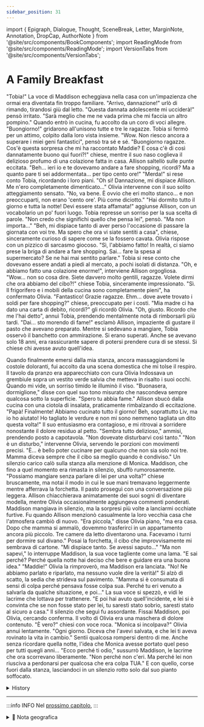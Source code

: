 ```yaml
---
sidebar_position: 31
---
```


import { Epigraph, Dialogue, Thought, SceneBreak, Letter, MarginNote, Annotation, DropCap, AuthorNote } from '@site/src/components/BookComponents';
import ReadingMode from '@site/src/components/ReadingMode';
import VersionTabs from '@site/src/components/VersionTabs';

# A Family Breakfast

<VersionTabs>
  <div label="Prima Bozza">

"Tobia!" La voce di Maddison echeggiava nella casa con un'impazienza che ormai era diventata fin troppo familiare.
"Arrivo, dannazione!" urlò di rimando, tirandosi giù dal letto. "Questa dannata adolescente mi ucciderà!" pensò irritato. "Sarà meglio che me ne vada prima che mi faccia un altro pompino."
Quando entrò in cucina, fu accolto da un coro di voci allegre.
"Buongiorno!" gridarono all'unisono tutte e tre le ragazze.
Tobia si fermò per un attimo, colpito dalla loro vista insieme. "Wow. Non riesco ancora a superare i miei geni fantastici", pensò tra sé e sé.
"Buongiorno ragazze. Cos'è questa sorpresa che mi ha raccontato Maddie? E cosa c'è di così dannatamente buono qui fuori?!" chiese, mentre il suo naso coglieva il delizioso profumo di una colazione fatta in casa.
Allison saltellò sulle punte eccitata. "Beh... ieri io e te dovevamo andare a fare shopping, ricordi? Ma a quanto pare ti sei addormentata... per tipo cento ore!"
"Merda!" si rese conto Tobia, ricordando i loro piani. "Oh sì! Dannazione, mi dispiace Allison. Me n'ero completamente dimenticato..."
Olivia intervenne con il suo solito atteggiamento sensato. "No, va bene. È ovvio che eri molto stanco... e non preoccuparti, non erano 'cento ore'. Più come diciotto."
"Hai dormito tutto il giorno e tutta la notte! Devi essere stata affamata!" aggiunse Allison, con un vocabolario un po' fuori luogo.
Tobia represse un sorriso per la sua scelta di parole. "Non credo che significhi quello che pensa lei", pensò. "Ma non importa..."
"Beh, mi dispiace tanto di aver perso l'occasione di passare la giornata con voi tre. Ma spero che ora vi siate sentiti a casa", chiese, sinceramente curioso di sapere come se la fossero cavata.
Olivia rispose con un pizzico di sarcasmo giocoso. "Sì, l'abbiamo fatto! In realtà, ci siamo prese la briga di andare a fare shopping. Sai... fare la spesa al supermercato? Se ne hai mai sentito parlare."
Tobia si rese conto che dovevano essere andati a piedi al mercato, a pochi isolati di distanza.
"Oh, e abbiamo fatto una colazione enorme!", interviene Allison orgogliosa.
"Wow... non so cosa dire. Siete davvero molto gentili, ragazze. Volete dirmi che ora abbiamo del cibo?!" chiese Tobia, sinceramente impressionato.
"Sì. Il frigorifero e i mobili della cucina sono completamente pieni", ha confermato Olivia.
"Fantastico! Grazie ragazze. Ehm... dove avete trovato i soldi per fare shopping?" chiese, preoccupato per i costi.
"Mia madre ci ha dato una carta di debito, ricordi?" gli ricordò Olivia.
"Oh, giusto. Ricordo che me l'hai detto", annuì Tobia, prendendo mentalmente nota di rimborsarli più tardi.
"Dai... sto morendo di fame!" esclamò Allison, impaziente di gustare il pasto che avevano preparato.
Mentre si sedevano a mangiare, Tobia osservò il banchetto con ammirazione. Si erano superati. Anche se avevano solo 18 anni, era rassicurante sapere di potersi prendere cura di se stessi. Si chiese chi avesse avuto quell'idea.

Quando finalmente emersi dalla mia stanza, ancora massaggiandomi le costole doloranti, fui accolto da una scena domestica che mi tolse il respiro. Il tavolo da pranzo era apparecchiato con cura
Olivia Indossava un grembiule sopra un vestito verde salvia che metteva in risalto i suoi occhi. Quando mi vide, un sorriso timido le illuminò il viso.
"Buonasera, dormiglione," disse con quel suo tono misurato che nascondeva sempre qualcosa sotto la superficie. "Spero tu abbia fame."
Allison sbucò dalla cucina con una ciotola di insalata, praticamente rimbalzando di eccitazione. "Papà! Finalmente! Abbiamo cucinato tutto il giorno! Beh, soprattutto Liv, ma io ho aiutato! Ho tagliato le verdure e non mi sono nemmeno tagliata un dito questa volta!"
Il suo entusiasmo era contagioso, e mi ritrovai a sorridere nonostante il dolore residuo al petto.
"Sembra tutto delizioso," ammisi, prendendo posto a capotavola. "Non dovevate disturbarvi così tanto."
"Non è un disturbo," intervenne Olivia, servendo le porzioni con movimenti precisi. "È... è bello poter cucinare per qualcuno che non sia solo noi tre. Mamma diceva sempre che il cibo sa meglio quando è condiviso."
Un silenzio carico calò sulla stanza alla menzione di Monica. Maddison, che fino a quel momento era rimasta in silenzio, sbuffò rumorosamente.
"Possiamo mangiare senza parlare di lei per una volta?" chiese bruscamente, ma notai il modo in cui le sue mani tremavano leggermente mentre afferrava la forchetta.
Il pasto proseguì con una conversazione più leggera. Allison chiacchierava animatamente dei suoi sogni di diventare modella, mentre Olivia occasionalmente aggiungeva commenti ponderati. Maddison mangiava in silenzio, ma la sorpresi più volte a lanciarmi occhiate furtive.
Fu quando Allison menzionò casualmente la loro vecchia casa che l'atmosfera cambiò di nuovo.
"Era piccola," disse Olivia piano, "ma era casa. Dopo che mamma si ammalò, dovemmo trasferirci in un appartamento ancora più piccolo. Tre camere da letto diventarono una. Facevamo i turni per dormire sul divano."
Posai la forchetta, il cibo che improvvisamente mi sembrava di cartone. "Mi dispiace tanto. Se avessi saputo..."
"Ma non sapevi," lo interruppe Maddison, la sua voce tagliente come una lama. "E sai perché? Perché quella notte hai deciso che bere e guidare era una buona idea."
"Maddie!" Olivia la rimproverò, ma Maddison era lanciata.
"No! Ne abbiamo parlato e riparlato, ma nessuno vuole dire la verità!" Si alzò di scatto, la sedia che strideva sul pavimento. "Mamma si è consumata di sensi di colpa perché pensava fosse colpa sua. Perché tu eri venuto a salvarla da qualche situazione, e poi..."
La sua voce si spezzò, e vidi le lacrime che lottava per trattenere. "E poi hai avuto quell'incidente, e lei si è convinta che se non fosse stato per lei, tu saresti stato sobrio, saresti stato al sicuro a casa."
Il silenzio che seguì fu assordante. Fissai Maddison, poi Olivia, cercando conferma. Il volto di Olivia era una maschera di dolore contenuto.
"È vero?" chiesi con voce roca. "Monica si incolpava?"
Olivia annuì lentamente. "Ogni giorno. Diceva che l'avevi salvata, e che lei ti aveva rovinato la vita in cambio."
Sentii qualcosa rompersi dentro di me. Anche senza ricordare quella notte, l'idea che Monica avesse portato quel peso per tutti quegli anni...
"Ecco perché ti odio," sussurrò Maddison, le lacrime che ora scorrevano liberamente. "Non perché non c'eri. Ma perché lei non riusciva a perdonarsi per qualcosa che era colpa TUA."
E con quello, corse fuori dalla stanza, lasciandoci in un silenzio rotto solo dal suo pianto soffocato.


  </div>
    <div label="s">
</div>
</VersionTabs>

  <details>
	<summary>History</summary>
Maddison Tobia!
Tobia I'm coming, dammit!
Tobia (This damn teenager will be the death of me!)
Tobia (I guess I better get out there before she booty-bombs me again.)
Girls Good morning!
Tobia (Whoa. Still can't get over those great genes I have.)
Tobia Morning, girls. What's this surprise Maddie told me about? And what smells so damn good out here?!
Allison Well... you and I were going to go shopping yesterday, remember? But it looks like you fell asleep... for like, one hundred hours!
Tobia (Shit!)
Tobia Oh yeah! Damn, I'm sorry Allison. I completely forgot about that...
Olivia No, it's okay. It's obvious you were very tired... and don't worry, it wasn't "one
hundred hours." More like eighteen.
Allison You slept all day and night! You must've been famined!
Tobia (..1 don't think that means what she thinks it means. But nevermind that...)
Tobia Well I'mso sorry I missed the opportunity to spend the day with you three. But I hope you've made yourselves at home now?
Olivia We did! Actually, we kind of took it upon ourselves to go shopping. You know... gr- o-cer-y shopping? If you've heard of that.
Tobia (Oh yeah... there's a market just a few blocks from here. They must have walked.)
Allison Oh, and we made a huge breakfast!
Tobia Wow... I don't know what to say. That's extremely kind of you girls. You mean to tell me we have food now?!
Olivia Yop. The refrigerator and cabinets are completely full.
Tobia That's amazing! Thank you, girls. Um... where did you guys get the money to go shopping?
Olivia My mom gave vs a debit card, remember?
Tobia Oh, right. I do remember you telling me. (I'll have to pay them back for this later.)
Aluson Come on... I'm starving!
Tobia (Wow... they really outdid themselves.)
Tobia (Well... they may only be 15, but it's nice to know they can take care of themselves.)
Tobia (This was really nice of them to do. I wonder whose idea it was?)
Tobia (After what happened yesterday I don't think I would've had the motivation to even eat breakfast today... if not for them. I hardly even have an appetite now if I'm being honest.)
Tobia (Oh God, Natalie... I'm so, so sorry for what I've done...)
Tobia (I guess I... I've been avoiding facing the music. I realize now that it was wrong for me to not reach out... to offer some sort of apology or compensation.)
Tobia (How could I be so selfish?)
Tobia (The worst part is... I never had to face any real ramifications for it thanks to Natalie and her husband. If I remember correctly... the prosecutor loosely suggested the Tobia charges be dropped... and they both agreed due to the poor physical state I was in )
Tobia (I wonder... did my parents play a role in that at all? Did Natalie ever get the chance to meet my mother and father? She must have... right?)
Tobia *Sigh*
Tobia (Why is this all happening now... out of the blue like this? I've barely had time to process meeting the girls, and now...)
Tobia (Why did Natalie wait until now to face me? Could her timing be any worse?)
Allison How's everything, Daddy?
Tobia Huh? Oh... it's really, truly good. I shouldn't be surprised you three can cook. Thank
you, girls. This means a lot to me.
Allson You're welcome!
Olivia ...is everything okay, Daddy? Is there something bothering you?
Tobia No, everything's fine. I was just... thinking. And there's something I need to talk to the three of you about later. But for now, let's enjoy our morning.
Maddison Oh boy, here we go. He's going to kick vs to the curb already. I knew it.
Olivia Ohshosh, Maddie. That's obviously not what he wants to talk about.
Allison He wouldn't do that... I can tell he likes having us here. Right, Daddy?
Tobia I love having you girls here. Even you, Maddison. Thank you for inquiring by the way, Liv. It's nice to have someone who cares.
Olivia Ido care. All of us do. Even Maddie, though she's terrible at showing it.
Maddison Hey, speak for yourself.
Olivia You can talk to us about anything. We're here for you... just like you were there for us when we needed you.
Tobia That's... really sweet. Thank you.
Allison Now that we're all settled in... what should we do today? I'm so glad it's summer. It feels weird not having any responsibility.
Olivia Hm... pool day?!
Allison Yes! Maddie, you in?
Maddison How could I refuse you, Allie?
Tobia (Oh...)
Tobia I'd love to join you... but I completely forgot to tell you girls I have work today.
Tobia (Shit... I really wish I could take another day off, but there's way too much that needs to be done. Especially with the shoot coming up.)
Tobia There's just so much work waiting for me. Unfortunately it can't wait.
Olivia Don't worry about it! You don't have to put your whole life on hold for us. We'll be fine here all by ourselves.
Tobia Thank you, Liv. And don't forget to wear sunscreen! I have some in the medicine cabinet If you need it.
Allison Oh, she needs it. Otherwise she turns into a strawberry.
Olivia Don't remind me. I'mstill traumatized from that day...
Maddison She looked more like a plum than a strawberry. That was soo bad...
Tobia (It's nice to see them getting along like this. It feels... lively in here. I'm used to having a quiet cup of coffee and watching television.)
Tobia (I don't know what it is... but they've somehow lifted my spirits. I was feeling pretty down before. That said it's unfortunately time to get ready for work. I'll just go shower and...)
Allson LAST ONE TO THE SHOWER IS A FILTHY COW!
Olivia Hey! Who are you calling a cow?!
Tobia (and they're off. Good thing I have more than one shower.)
</details>

---

:::info INFO
Nel [prossimo capitolo](./chapter31), 
:::

<details>
<summary>📍 Nota geografica</summary>


</details>																																												 
